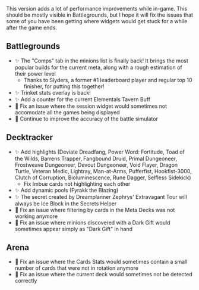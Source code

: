 This version adds a lot of performance improvements while in-game. This should be mostly visible in Battlegrounds, but I hope it will fix the issues that some of you have been getting where widgets would get stuck for a while after the game ends.

## Battlegrounds

-   ✨ The "Comps" tab in the minions list is finally back! It brings the most popular builds for the current meta, along with a rough estimation of their power level
    -   Thanks to Slyders, a former #1 leaderboard player and regular top 10 finisher, for putting this together!
-   ✨ Trinket stats overlay is back!
-   ✨ Add a counter for the current Elementals Tavern Buff
-   🐞 Fix an issue where the session widget would sometimes not accomodate all the games being displayed
-   🐞 Continue to improve the accuracy of the battle simulator

## Decktracker

-   ✨ Add highlights (Deviate Dreadfang, Power Word: Fortitude, Toad of the Wilds, Barrens Trapper, Fangbound Druid, Primal Dungeoneer, Frostweave Dungeoneer, Devout Dungeoneer, Void Flayer, Dragon Turtle, Veteran Medic, Lightray, Man-at-Arms, Pufferfist, Hookfist-3000, Clutch of Corruption, Bioluminescence, Rune Dagger, Selfless Sidekick)
    -   Fix Imbue cards not highlighting each other
-   ✨ Add dynamic pools (Fyrakk the Blazing)
-   ✨ The secret created by Dreamplanner Zephrys' Extravagant Tour will always be Ice Block in the Secrets Helper
-   🐞 Fix an issue where filtering by cards in the Meta Decks was not working anymore
-   🐞 Fix an issue where minions discovered with a Dark Gift would sometimes appear simply as "Dark Gift" in hand

## Arena

-   🐞 Fix an issue where the Cards Stats would sometimes contain a small number of cards that were not in rotation anymore
-   🐞 Fix an issue where the current deck would sometimes not be detected correctly
